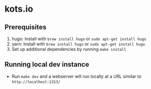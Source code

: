 # kots.io

## Prerequisites
1. hugo: Install with `brew install hugo` or `sudo apt-get install hugo`
2. yarn: Install with `brew install hugo` or `sudo apt-get install hugo`
3. Set up additional dependencies by running `make install`

## Running local dev instance
* Run `make dev` and a webserver will run locally at a URL similar to `http://localhost:1313/`





